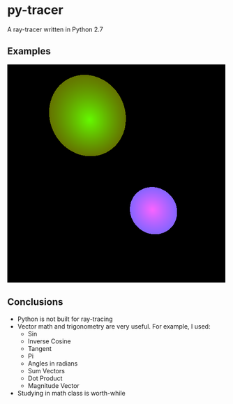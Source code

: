 # py-tracer
A ray-tracer written in Python 2.7

## Examples

![Image Could Not Load.](/frame.png "Some Simple Spheres")

## Conclusions

- Python is not built for ray-tracing
- Vector math and trigonometry are very useful.  For example, I used:
  - Sin
  - Inverse Cosine
  - Tangent
  - Pi
  - Angles in radians
  - Sum Vectors
  - Dot Product
  - Magnitude Vector
- Studying in math class is worth-while
